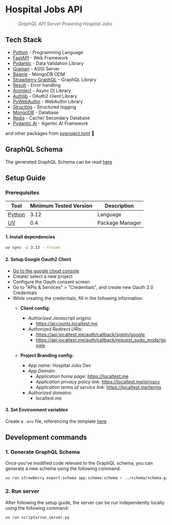 # Hospital Jobs API
> *GraphQL API Server Powering Hospital Jobs*

## Tech Stack
- [Python](https://python.org) - Programming Language
- [FastAPI](https://fastapi.tiangolo.com/) - Web Framework
- [Pydantic](https://docs.pydantic.dev/) - Data Validation Library
- [Granian](https://github.com/emmett-framework/granian) - ASGI Server
- [Beanie](https://beanie-odm.dev/) - MongoDB ODM
- [Strawberry GraphQL](https://strawberry.rocks/) - GraphQL Library
- [Result](https://github.com/rustedpy/result) - Error handling
- [Aioinject](https://github.com/thirvondukr/aioinject) - Async DI Library
- [Authlib](https://authlib.org/) - OAuth2 client Library
- [PyWebAuthn](https://duo-labs.github.io/py_webauthn/) - WebAuthn Library
- [Structlog](https://www.structlog.org/) - Structured logging
- [MongoDB](https://www.mongodb.com/) - Database
- [Redis](https://redis.io/) - Cache/ Secondary Database
- [Pydantic AI](https://ai.pydantic.dev/) - Agentic AI Framework

and other packages from [pyproject.toml](./pyproject.toml) 💖

## GraphQL Schema

The generated GraphQL Schema can be read [here](../schema/schema.graphql)

## Setup Guide

### Prerequisites

| Tool                                  | Minimum Tested Version  | Description        |
|---------------------------------------|-------------------------|--------------------|
| [Python](https://python.org)          | 3.12                    | Language           |
| [UV](https://docs.astral.sh/uv/)      | 0.4                     | Package Manager    |

#### 1. Install dependencies
```bash
uv sync -p 3.13 --frozen
```

#### 2. Setup Google Oauth2 Client

- [Go to the google cloud console](https://console.cloud.google.com/)
- Create/ select a new project
- Configure the Oauth consent screen
- Go to "APIs & Services" > "Credentials", and create new Oauth 2.0 Credentials
- While creating the credentials, fill in the following information:
	- **Client config:**
		- *Authorized Javascript origins:*
			- https://accounts.localtest.me
		- *Authorized Redirect URIs:*
			- https://api.localtest.me/auth/callback/signin/google
			- https://api.localtest.me/auth/callback/request_sudo_mode/google

	- **Project Branding config:**
		- *App name:* Hospital Jobs Dev
		- *App Domain:*
			- *Application home page:* https://localtest.me
			- *Application privacy policy link:* https://localtest.me/privacy
			- *Application terms of service link:* https://localtest.me/terms
		- *Authorized domains:*
			- localtest.me

#### 3. Set Environment variables
Create a `.env` file, referencing the template [here](./.env.example)

## Development commands

### 1. Generate GraphQL Schema
Once you've modified code relevant to the GraphQL schema, you can generate a new schema using the following command:
```bash
uv run strawberry export-schema app.schema:schema > ../schema/schema.graphql
```

### 2. Run server
After following the setup guide, the server can be run independently locally using the following command:
```bash
uv run scripts/run_server.py
```
